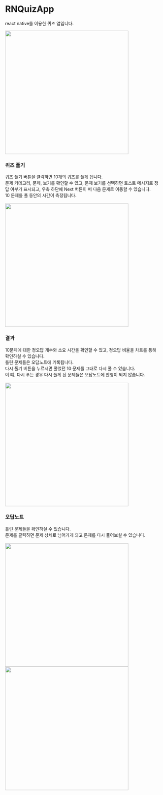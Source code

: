 # RNQuizApp
react native를 이용한 퀴즈 앱입니다. <br />


<!-- ![Screenshot_1628788552](https://user-images.githubusercontent.com/59302192/129240467-938c5e36-a0bb-42aa-b235-db27e105d731.png) -->
<img src="https://user-images.githubusercontent.com/59302192/129240467-938c5e36-a0bb-42aa-b235-db27e105d731.png" width="400" />

### 퀴즈 풀기
퀴즈 풀기 버튼을 클릭하면 10개의 퀴즈를 풀게 됩니다.<br />
문제 카테고리, 문제, 보기를 확인할 수 있고, 문제 보기를 선택하면 토스트 메시지로 정답 여부가 표시되고, 우측 하단에 Next 버튼이 떠 다음 문제로 이동할 수 있습니다.<br />
10 문제를 풀 동안의 시간이 측정됩니다. <br />
<br />
<img src="https://user-images.githubusercontent.com/59302192/129241042-f9e61a72-c2c0-406e-b484-a1640d1bd5a8.png" width="400" />

### 결과
10문제에 대한 정오답 개수와 소요 시간을 확인할 수 있고, 정오답 비율을 차트를 통해 확인하실 수 있습니다.<br />
틀린 문제들은 오답노트에 기록됩니다. <br />
다시 풀기 버튼을 누르시면 풀었던 10 문제를 그대로 다시 풀 수 있습니다.<br />
이 떄, 다시 푸는 경우 다시 풀게 된 문제들은 오답노트에 반영이 되지 않습니다. <br /><br />
<img src="https://user-images.githubusercontent.com/59302192/129241466-f0d99ad6-7f39-4ec3-ae34-9f08580ab812.png" width="400" />

### 오답노트
틀린 문제들을 확인하실 수 있습니다.<br />
문제를 클릭하면 문제 상세로 넘어가게 되고 문제를 다시 풀어보실 수 있습니다. <br /><br />
<img src="https://user-images.githubusercontent.com/59302192/129241840-7dbe609b-af7d-496c-85c0-402495d8aa7a.png" width="400" />
<img src="https://user-images.githubusercontent.com/59302192/129241846-e2de8d53-805d-4c92-87c5-7b496868bb52.png" width="400" />






